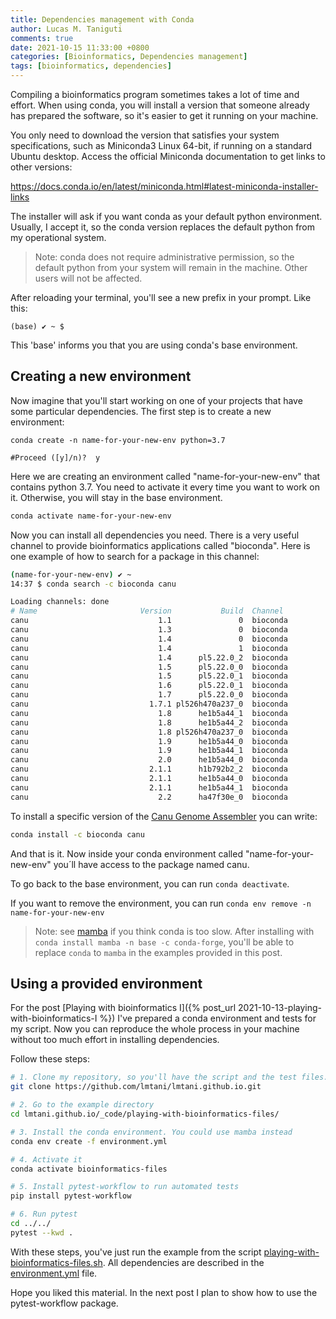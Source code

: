 ```yaml
---
title: Dependencies management with Conda
author: Lucas M. Taniguti
comments: true
date: 2021-10-15 11:33:00 +0800
categories: [Bioinformatics, Dependencies management]
tags: [bioinformatics, dependencies]
---
```


Compiling a bioinformatics program sometimes takes a lot of time and effort. When using conda, you will install a version that someone already has prepared the software, so it's easier to get it running on your machine.

You only need to download the version that satisfies your system specifications, such as Miniconda3 Linux 64-bit, if running on a standard Ubuntu desktop. Access the official Miniconda documentation to get links to other versions:

https://docs.conda.io/en/latest/miniconda.html#latest-miniconda-installer-links

The installer will ask if you want conda as your default python environment. Usually, I accept it, so the conda version replaces the default python from my operational system.

> Note: conda does not require administrative permission, so the default python from your system will remain in the machine. Other users will not be affected.

After reloading your terminal, you'll see a new prefix in your prompt. Like this:

```shell
(base) ✔ ~ $
```
This 'base' informs you that you are using conda's base environment.

## Creating a new environment

Now imagine that you'll start working on one of your projects that have some particular dependencies. The first step is to create a new environment:

```shell
conda create -n name-for-your-new-env python=3.7

#Proceed ([y]/n)?  y
```

Here we are creating an environment called "name-for-your-new-env" that contains python 3.7. You need to activate it every time you want to work on it. Otherwise, you will stay in the base environment.

```sh
conda activate name-for-your-new-env
```

Now you can install all dependencies you need. There is a very useful channel to provide bioinformatics applications called "bioconda". Here is one example of how to search for a package in this channel:

```sh
(name-for-your-new-env) ✔ ~
14:37 $ conda search -c bioconda canu

Loading channels: done
# Name                       Version           Build  Channel
canu                             1.1               0  bioconda
canu                             1.3               0  bioconda
canu                             1.4               0  bioconda
canu                             1.4               1  bioconda
canu                             1.4      pl5.22.0_2  bioconda
canu                             1.5      pl5.22.0_0  bioconda
canu                             1.5      pl5.22.0_1  bioconda
canu                             1.6      pl5.22.0_1  bioconda
canu                             1.7      pl5.22.0_0  bioconda
canu                           1.7.1 pl526h470a237_0  bioconda
canu                             1.8      he1b5a44_1  bioconda
canu                             1.8      he1b5a44_2  bioconda
canu                             1.8 pl526h470a237_0  bioconda
canu                             1.9      he1b5a44_0  bioconda
canu                             1.9      he1b5a44_1  bioconda
canu                             2.0      he1b5a44_0  bioconda
canu                           2.1.1      h1b792b2_2  bioconda
canu                           2.1.1      he1b5a44_0  bioconda
canu                           2.1.1      he1b5a44_1  bioconda
canu                             2.2      ha47f30e_0  bioconda
```

To install a specific version of the [Canu Genome Assembler](https://github.com/marbl/canu) you can write:

```sh
conda install -c bioconda canu
```

And that is it. Now inside your conda environment called "name-for-your-new-env" you´ll have access to the package named canu.

To go back to the base environment, you can run `conda deactivate`.

If you want to remove the environment, you can run `conda env remove -n name-for-your-new-env`

> Note: see [mamba](https://github.com/mamba-org/mamba) if you think conda is too slow. After installing with `conda install mamba -n base -c conda-forge`, you'll be able to replace `conda` to `mamba` in the examples provided in this post.

## Using a provided environment

For the post [Playing with bioinformatics I]({% post_url 2021-10-13-playing-with-bioinformatics-I %}) I've prepared a conda environment and tests for my script. Now you can reproduce the whole process in your machine without too much effort in installing dependencies.

Follow these steps:

```sh
# 1. Clone my repository, so you'll have the script and the test files.
git clone https://github.com/lmtani/lmtani.github.io.git

# 2. Go to the example directory
cd lmtani.github.io/_code/playing-with-bioinformatics-files/

# 3. Install the conda environment. You could use mamba instead
conda env create -f environment.yml

# 4. Activate it
conda activate bioinformatics-files

# 5. Install pytest-workflow to run automated tests
pip install pytest-workflow

# 6. Run pytest
cd ../../
pytest --kwd .
```

With these steps, you've just run the example from the script [playing-with-bioinformatics-files.sh](https://github.com/lmtani/lmtani.github.io/blob/main/_code/playing-with-bioinformatics-files/environment.yml). All dependencies are described in the [environment.yml](https://github.com/lmtani/lmtani.github.io/blob/main/_code/playing-with-bioinformatics-files/environment.yml) file.


Hope you liked this material. In the next post I plan to show how to use the pytest-workflow package.
